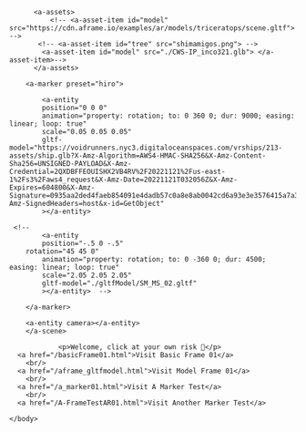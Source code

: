 <html>
    <script src="https://aframe.io/releases/1.0.0/aframe.min.js"></script>
    <!-- we import arjs version without NFT but with marker + location based support -->
    <script src="https://raw.githack.com/AR-js-org/AR.js/master/aframe/build/aframe-ar.js"></script>
    <body style="margin : 0px; overflow: hidden;">
        <a-scene embedded arjs gltf-model="dracoDecoderPath:./decoders">
		
		  <a-assets>
			  <!-- <a-asset-item id="model" src="https://cdn.aframe.io/examples/ar/models/triceratops/scene.gltf">  -->
		   <!-- <a-asset-item id="tree" src="shimamigos.png"> -->
			<a-asset-item id="model" src="./CWS-IP_inco321.glb"> </a-asset-item>-->
		  </a-assets>
		  
        <a-marker preset="hiro">
 <!-- -->
            <a-entity
            position="0 0 0"
			animation="property: rotation; to: 0 360 0; dur: 9000; easing: linear; loop: true"
            scale="0.05 0.05 0.05"
            gltf-model="https://voidrunners.nyc3.digitaloceanspaces.com/vrships/213-assets/ship.glb?X-Amz-Algorithm=AWS4-HMAC-SHA256&X-Amz-Content-Sha256=UNSIGNED-PAYLOAD&X-Amz-Credential=2QXDBFFEOUISHX2VB4RV%2F20221121%2Fus-east-1%2Fs3%2Faws4_request&X-Amz-Date=20221121T032056Z&X-Amz-Expires=604800&X-Amz-Signature=0935aa2ded4faeb854091e4dadb57c0a8e8ab0042cd6a93e3e3576415a7a3a09&X-Amz-SignedHeaders=host&x-id=GetObject"
            ></a-entity> 
		
	 <!--	
            <a-entity
            position="-.5 0 -.5"
	    rotation="45 45 0"
			animation="property: rotation; to: 0 -360 0; dur: 4500; easing: linear; loop: true"
            scale="2.05 2.05 2.05"
            gltf-model="./gltfModel/SM_MS_02.gltf"
            ></a-entity>  -->
		
        </a-marker>
		
        <a-entity camera></a-entity>
        </a-scene>
        
                <p>Welcome, click at your own risk 🧛</p>
      <a href="/basicFrame01.html">Visit Basic Frame 01</a>
        <br/>
      <a href="/aframe_gltfmodel.html">Visit Model Frame 01</a>
        <br/>
      <a href="/a_marker01.html">Visit A Marker Test</a>
        <br/>
      <a href="/A-FrameTestAR01.html">Visit Another Marker Test</a>
        
    </body>
</html>
